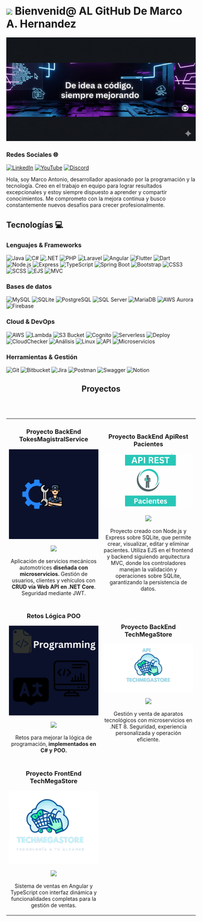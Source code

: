 # <img src="https://media1.giphy.com/media/v1.Y2lkPTc5MGI3NjExcmI1NDNwNjR3aHpyMWk5bDZpNTlleWVxcDh4Y2pwcWJiNGoydjNpaSZlcD12MV9pbnRlcm5hbF9naWZfYnlfaWQmY3Q9cw/JlJJU8Rd2QP4qxjNBc/giphy.gif" width="100"/> Bienvenid@ AL GitHub De Marco A. Hernandez


![Banner de marcoDev](banner-codeDm.png)
### Redes Sociales 🌐
[![LinkedIn](https://img.shields.io/badge/LinkedIn-%230077B5.svg?style=for-the-badge&logo=linkedin&logoColor=white)](https://www.linkedin.com/in/marco-antonio-santiago-hernandez-636180265/)
[![YouTube](https://img.shields.io/badge/YouTube-%23FF0000.svg?style=for-the-badge&logo=youtube&logoColor=white)](https://www.youtube.com/)
[![Discord](https://img.shields.io/badge/Discord-%235865F2.svg?style=for-the-badge&logo=discord&logoColor=white)](https://discord.com/)

Hola, soy Marco Antonio, desarrollador apasionado por la programación y la tecnología. Creo en el trabajo en equipo para lograr resultados excepcionales y estoy siempre dispuesto a aprender y compartir conocimientos. Me comprometo con la mejora continua y busco constantemente nuevos desafíos para crecer profesionalmente.



## Tecnologías 💻

### Lenguajes & Frameworks
![Java](https://img.shields.io/badge/java-%23ED8B00.svg?style=for-the-badge&logo=openjdk&logoColor=white)
![C#](https://img.shields.io/badge/C%23-%23239120.svg?style=for-the-badge&logo=c-sharp&logoColor=white)
![.NET](https://img.shields.io/badge/.NET-%230078D7.svg?style=for-the-badge&logo=.net&logoColor=white)
![PHP](https://img.shields.io/badge/php-%23777BB4.svg?style=for-the-badge&logo=php&logoColor=white)
![Laravel](https://img.shields.io/badge/laravel-%23FF2D20.svg?style=for-the-badge&logo=laravel&logoColor=white)
![Angular](https://img.shields.io/badge/angular-%23DD0031.svg?style=for-the-badge&logo=angular&logoColor=white)
![Flutter](https://img.shields.io/badge/flutter-%2302569B.svg?style=for-the-badge&logo=flutter&logoColor=white)
![Dart](https://img.shields.io/badge/dart-%230175C2.svg?style=for-the-badge&logo=dart&logoColor=white)
![Node.js](https://img.shields.io/badge/node.js-%23339933.svg?style=for-the-badge&logo=node.js&logoColor=white)
![Express](https://img.shields.io/badge/express-%23404d59.svg?style=for-the-badge)
![TypeScript](https://img.shields.io/badge/typescript-%23007ACC.svg?style=for-the-badge&logo=typescript&logoColor=white)
![Spring Boot](https://img.shields.io/badge/springboot-%236DB33F.svg?style=for-the-badge&logo=spring&logoColor=white)
![Bootstrap](https://img.shields.io/badge/bootstrap-%23563D7C.svg?style=for-the-badge&logo=bootstrap&logoColor=white)
![CSS3](https://img.shields.io/badge/css3-%231572B6.svg?style=for-the-badge&logo=css3&logoColor=white)
![SCSS](https://img.shields.io/badge/sass-%23CC6699.svg?style=for-the-badge&logo=sass&logoColor=white)
![EJS](https://img.shields.io/badge/EJS-%23A91E50.svg?style=for-the-badge)
![MVC](https://img.shields.io/badge/MVC-%23FF8800.svg?style=for-the-badge)

### Bases de datos
![MySQL](https://img.shields.io/badge/mysql-%2300f.svg?style=for-the-badge&logo=mysql&logoColor=white)
![SQLite](https://img.shields.io/badge/sqlite-%23007A8A.svg?style=for-the-badge&logo=sqlite&logoColor=white)
![PostgreSQL](https://img.shields.io/badge/postgresql-%23336791.svg?style=for-the-badge&logo=postgresql&logoColor=white)
![SQL Server](https://img.shields.io/badge/SQLServer-%238C1D40.svg?style=for-the-badge&logo=microsoftsqlserver&logoColor=white)
![MariaDB](https://img.shields.io/badge/mariadb-%234479A1.svg?style=for-the-badge&logo=mariadb&logoColor=white)
![AWS Aurora](https://img.shields.io/badge/AWS_Aurora-%23FF9900.svg?style=for-the-badge)
![Firebase](https://img.shields.io/badge/firebase-%23FFCA28.svg?style=for-the-badge&logo=firebase&logoColor=black)

### Cloud & DevOps
![AWS](https://img.shields.io/badge/AWS-%23FF9900.svg?style=for-the-badge&logo=amazon-aws&logoColor=white)
![Lambda](https://img.shields.io/badge/AWS_Lambda-%234000B5.svg?style=for-the-badge&logo=aws-lambda&logoColor=white)
![S3 Bucket](https://img.shields.io/badge/AWS_S3-%232E7D32.svg?style=for-the-badge)
![Cognito](https://img.shields.io/badge/AWS_Cognito-%2300BFFF.svg?style=for-the-badge)
![Serverless](https://img.shields.io/badge/Serverless-%23F0DB4F.svg?style=for-the-badge)
![Deploy](https://img.shields.io/badge/Deploy-%2333AAFF.svg?style=for-the-badge)
![CloudChecker](https://img.shields.io/badge/CloudChecker-%23FF8800.svg?style=for-the-badge)
![Análisis](https://img.shields.io/badge/Análisis-%23E91E63.svg?style=for-the-badge)
![Linux](https://img.shields.io/badge/Linux-%23000000.svg?style=for-the-badge&logo=linux&logoColor=white)
![API](https://img.shields.io/badge/API-%23007ACC.svg?style=for-the-badge)
![Microservicios](https://img.shields.io/badge/Microservicios-%23FF8800.svg?style=for-the-badge)

### Herramientas & Gestión
![Git](https://img.shields.io/badge/git-%23F05033.svg?style=for-the-badge&logo=git&logoColor=white)
![Bitbucket](https://img.shields.io/badge/Bitbucket-%23001F53.svg?style=for-the-badge&logo=bitbucket&logoColor=white)
![Jira](https://img.shields.io/badge/jira-%23007ACC.svg?style=for-the-badge&logo=jira&logoColor=white)
![Postman](https://img.shields.io/badge/postman-%23FF6C37.svg?style=for-the-badge&logo=postman&logoColor=white)
![Swagger](https://img.shields.io/badge/swagger-%23EDEDED.svg?style=for-the-badge&logo=swagger&logoColor=85EA2D)
![Notion](https://img.shields.io/badge/Notion-%23000000.svg?style=for-the-badge&logo=notion&logoColor=white)





 <h2 align="center">Proyectos</h2>
<br><br>

<table width="100%">
  <tr>
    <td width="50%">
      <h3 align="center">Proyecto BackEnd TokesMagistralService</h3>
      <div align="center">
        <p>
          <a href="toks.png" target="_blank">
        <img src="toks.png" width="400" alt="Proyecto BackEnd TokesMagistralService">
        </a>
        </p>
        <p>
          <a href="https://github.com/MarcoAntonioSantiagoHz/BackMechanicalServiceTMS-" target="_blank">
            <img src="https://img.shields.io/badge/CÓDIGO-ff9?style=for-the-badge&logo=github&logoColor=black">
          </a>
        </p>
        <p>
          Aplicación de servicios mecánicos automotrices <strong>diseñada con microservicios.</strong> Gestión de usuarios, clientes y vehículos con <strong>CRUD vía Web API en .NET Core</strong>. Seguridad mediante JWT.
        </p>
      </div>
    </td>
    <td width="50%">
      <h3 align="center">Proyecto BackEnd ApiRest Pacientes</h3>
      <div align="center">
        <p>
          <a href="apiNode.png" target="_blank">
            <img src="apiNode.png" width="400" alt="Proyecto BackEnd ApiRest">
          </a>
        </p>
        <p>
          <a href="https://github.com/MarcoAntonioSantiagoHz/API-Rest-Patient" target="_blank">
            <img src="https://img.shields.io/badge/CÓDIGO-ff9?style=for-the-badge&logo=github&logoColor=black">
          </a>
        </p>
        <p>
         Proyecto creado con Node.js y Express sobre SQLite, que permite crear, visualizar, editar y eliminar pacientes. Utiliza EJS en el frontend y backend siguiendo arquitectura MVC, donde los controladores manejan la validación y operaciones sobre SQLite, garantizando la persistencia de datos.
        </p>
      </div>
    </td>
  </tr>

  <tr>
    <td width="50%">
      <h3 align="center">Retos Lógica POO</h3>
      <div align="center">
        <p>
          <a href="poo.png" target="_blank">
            <img src="poo.png" width="400" alt="Retos Lógica POO">
          </a>
        </p>
        <p>
          <a href="https://github.com/MarcoAntonioSantiagoHz/Retos-POO-CSharp-Logica" target="_blank">
            <img src="https://img.shields.io/badge/C%C3%93DIGO-80ffaa?style=for-the-badge&logo=github&logoColor=black">
          </a>
        </p>
        <p>
          Retos para mejorar la lógica de programación, <strong>implementados en C# y POO.</strong>
        </p>
      </div>
    </td>
    <td width="50%">
      <h3 align="center">Proyecto BackEnd TechMegaStore</h3>
      <div align="center">
        <p>
          <a href="api-tech.png" target="_blank">
            <img src="api-tech.png" width="400" alt="Proyecto BackEnd TechMegaStore">
          </a>
        </p>
        <p>
          <a href="https://github.com/MarcoAntonioSantiagoHz/BackEndTechMegastore" target="_blank">
            <img src="https://img.shields.io/badge/CÓDIGO-ff9?style=for-the-badge&logo=github&logoColor=black">
          </a>
        </p>
        <p>
          Gestión y venta de aparatos tecnológicos con microservicios en .NET 8. Seguridad, experiencia personalizada y operación eficiente.
        </p>
      </div>
    </td>
  </tr>

  <tr>
    <td width="50%">
      <h3 align="center">Proyecto FrontEnd TechMegaStore</h3>
      <div align="center">
        <p>
          <a href="front-tech.png" target="_blank">
            <img src="front-tech.png" width="400" alt="Proyecto FrontEnd TechMegaStore">
          </a>
        </p>
        <p>
          <a href="https://github.com/MarcoAntonioSantiagoHz/FrontEndTechMegastore" target="_blank">
            <img src="https://img.shields.io/badge/C%C3%93DIGO-80ffaa?style=for-the-badge&logo=github&logoColor=black">
          </a>
        </p>
        <p>
          Sistema de ventas en Angular y TypeScript con interfaz dinámica y funcionalidades completas para la gestión de ventas.
        </p>
      </div>
    </td>
    
  </tr>
</table>




